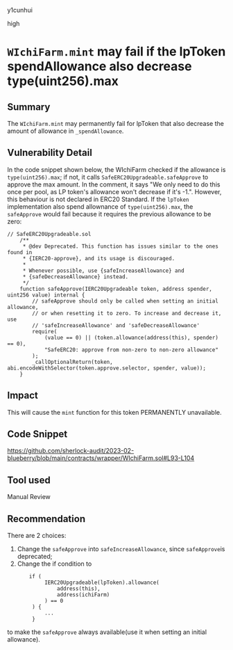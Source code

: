 y1cunhui

high

# `WIchiFarm.mint` may fail if the lpToken spendAllowance also decrease type(uint256).max

## Summary
The `WIchiFarm.mint` may permanently fail for lpToken that also decrease the amount of allowance in `_spendAllowance`.
## Vulnerability Detail

In the code snippet shown below, the WIchiFarm checked if the allowance is `type(uint256).max`; if not, it calls `SafeERC20Upgradeable.safeApprove` to approve the max amount. In the comment, it says "We only need to do this once per pool, as LP token's allowance won't decrease if it's -1.". However, this behaviour is not declared in ERC20 Standard. If the `lpToken` implementation also spend allownance of `type(uint256).max`, the `safeApprove` would fail because it requires the previous allowance to be zero:
```solidity
// SafeERC20Upgradeable.sol
    /**
     * @dev Deprecated. This function has issues similar to the ones found in
     * {IERC20-approve}, and its usage is discouraged.
     *
     * Whenever possible, use {safeIncreaseAllowance} and
     * {safeDecreaseAllowance} instead.
     */
    function safeApprove(IERC20Upgradeable token, address spender, uint256 value) internal {
        // safeApprove should only be called when setting an initial allowance,
        // or when resetting it to zero. To increase and decrease it, use
        // 'safeIncreaseAllowance' and 'safeDecreaseAllowance'
        require(
            (value == 0) || (token.allowance(address(this), spender) == 0),
            "SafeERC20: approve from non-zero to non-zero allowance"
        );
        _callOptionalReturn(token, abi.encodeWithSelector(token.approve.selector, spender, value));
    }
```

## Impact
This will cause the `mint` function for this token PERMANENTLY unavailable.

## Code Snippet
https://github.com/sherlock-audit/2023-02-blueberry/blob/main/contracts/wrapper/WIchiFarm.sol#L93-L104
## Tool used

Manual Review

## Recommendation
There are 2 choices:
1. Change the `safeApprove` into `safeIncreaseAllowance`, since `safeApprove`is deprecated;
2. Change the if condition to 
```solidity
       if (
            IERC20Upgradeable(lpToken).allowance(
                address(this),
                address(ichiFarm)
            ) == 0
        ) {
            ...
        }
```
to make the `safeApprove` always available(use it when setting an initial allowance).